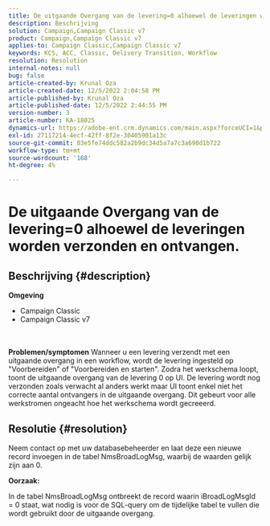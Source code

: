 ```yaml
---
title: De uitgaande Overgang van de levering=0 alhoewel de leveringen worden verzonden en ontvangen.
description: Beschrijving
solution: Campaign,Campaign Classic v7
product: Campaign,Campaign Classic v7
applies-to: Campaign Classic,Campaign Classic v7
keywords: KCS, ACC, Classic, Delivery Transition, Workflow
resolution: Resolution
internal-notes: null
bug: false
article-created-by: Krunal Oza
article-created-date: 12/5/2022 2:04:58 PM
article-published-by: Krunal Oza
article-published-date: 12/5/2022 2:44:55 PM
version-number: 3
article-number: KA-18025
dynamics-url: https://adobe-ent.crm.dynamics.com/main.aspx?forceUCI=1&pagetype=entityrecord&etn=knowledgearticle&id=adaee7c7-a574-ed11-81aa-6045bd006c82
exl-id: 27117214-4ecf-42ff-8f2e-30405901a13c
source-git-commit: 83e5fe74ddc582a2b9dc34d5a7a7c3a690d1b722
workflow-type: tm+mt
source-wordcount: '168'
ht-degree: 4%

---
```


# De uitgaande Overgang van de levering=0 alhoewel de leveringen worden verzonden en ontvangen.

## Beschrijving {#description}

<b>Omgeving</b>
- Campaign Classic
- Campaign Classic v7

<br> <br><b>Problemen/symptomen</b>
Wanneer u een levering verzendt met een uitgaande overgang in een workflow, wordt de levering ingesteld op &quot;Voorbereiden&quot; of &quot;Voorbereiden en starten&quot;. Zodra het werkschema loopt, toont de uitgaande overgang van de levering 0 op UI. De levering wordt nog verzonden zoals verwacht al anders werkt maar UI toont enkel niet het correcte aantal ontvangers in de uitgaande overgang. Dit gebeurt voor alle werkstromen ongeacht hoe het werkschema wordt gecreeerd.




## Resolutie {#resolution}


Neem contact op met uw databasebeheerder en laat deze een nieuwe record invoegen in de tabel NmsBroadLogMsg, waarbij de waarden gelijk zijn aan 0.



<b>Oorzaak:</b>

In de tabel NmsBroadLogMsg ontbreekt de record waarin iBroadLogMsgId = 0 staat, wat nodig is voor de SQL-query om de tijdelijke tabel te vullen die wordt gebruikt door de uitgaande overgang.
